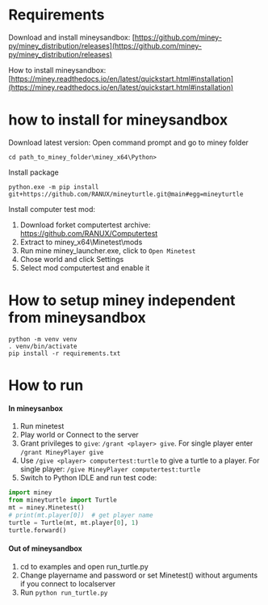 
# Requirements
Download and install mineysandbox: 
[https://github.com/miney-py/miney_distribution/releases](https://github.com/miney-py/miney_distribution/releases)

How to install mineysandbox:
[https://miney.readthedocs.io/en/latest/quickstart.html#installation](https://miney.readthedocs.io/en/latest/quickstart.html#installation)

# how to install for mineysandbox
Download latest version: 
Open command prompt and go to miney folder
```
cd path_to_miney_folder\miney_x64\Python>
```
Install package
```
python.exe -m pip install git+https://github.com/RANUX/mineyturtle.git@main#egg=mineyturtle
```
Install computer test mod:
1. Download forket computertest archive: https://github.com/RANUX/Computertest
2. Extract to miney_x64\Minetest\mods
3. Run mine miney_launcher.exe, click to `Open Minetest`
4. Chose world and click Settings
5. Select mod computertest and enable it

# How to setup miney independent from mineysandbox
```
python -m venv venv
. venv/bin/activate
pip install -r requirements.txt
```
# How to run
#### In mineysanbox
1. Run minetest
2. Play world or Connect to the server
3. Grant privileges to `give`: `/grant <player> give`. For single player <player> enter `/grant MineyPlayer give`
4. Use `/give <player> computertest:turtle` to give a turtle to a player. For single player: `/give MineyPlayer computertest:turtle`
5. Switch to Python IDLE and run test code:
 ```python
import miney
from mineyturtle import Turtle
mt = miney.Minetest()
# print(mt.player[0])  # get player name
turtle = Turtle(mt, mt.player[0], 1)
turtle.forward()
```
  
####  Out of mineysandbox
1. cd to examples and open run_turtle.py
2. Change playername and password or set Minetest() without arguments if you connect to localserver
3. Run `python run_turtle.py`
